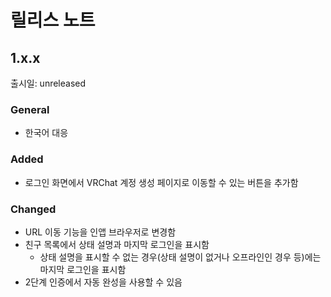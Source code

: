 <!--
## 1.x.x
출시일: unreleased<br>

### NOTE
- 

### General
- 

### Added
- 

### Changed
- 

### Fixed
- 

---

-->

# 릴리스 노트

## 1.x.x
출시일: unreleased<br>

### General
- 한국어 대응

### Added
- 로그인 화면에서 VRChat 계정 생성 페이지로 이동할 수 있는 버튼을 추가함

### Changed
- URL 이동 기능을 인앱 브라우저로 변경함
- 친구 목록에서 상태 설명과 마지막 로그인을 표시함
  - 상태 설명을 표시할 수 없는 경우(상태 설명이 없거나 오프라인인 경우 등)에는 마지막 로그인을 표시함
- 2단계 인증에서 자동 완성을 사용할 수 있음
